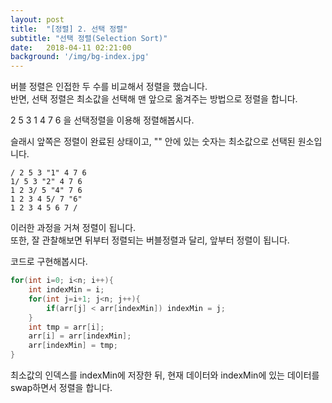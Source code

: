 ```yaml
---
layout: post
title:  "[정렬] 2. 선택 정렬"
subtitle: "선택 정렬(Selection Sort)"
date:   2018-04-11 02:21:00
background: '/img/bg-index.jpg'
---
```


버블 정렬은 인접한 두 수를 비교해서 정렬을 했습니다.<br>
반면, 선택 정렬은 최소값을 선택해 맨 앞으로 옮겨주는 방법으로 정렬을 합니다.

2 5 3 1 4 7 6 을 선택정렬을 이용해 정렬해봅시다.

슬래시 앞쪽은 정렬이 완료된 상태이고, "" 안에 있는 숫자는 최소값으로 선택된 원소입니다.
```
/ 2 5 3 "1" 4 7 6
1/ 5 3 "2" 4 7 6
1 2 3/ 5 "4" 7 6
1 2 3 4 5/ 7 "6"
1 2 3 4 5 6 7 /
```
이러한 과정을 거쳐 정렬이 됩니다.<br>
또한, 잘 관찰해보면 뒤부터 정렬되는 버블정렬과 달리, 앞부터 정렬이 됩니다.

코드로 구현해봅시다.
```cpp
for(int i=0; i<n; i++){
    int indexMin = i;
    for(int j=i+1; j<n; j++){
        if(arr[j] < arr[indexMin]) indexMin = j;
    }
    int tmp = arr[i];
    arr[i] = arr[indexMin];
    arr[indexMin] = tmp;
}
```

최소값의 인덱스를 indexMin에 저장한 뒤, 현재 데이터와 indexMin에 있는 데이터를 swap하면서 정렬을 합니다.

